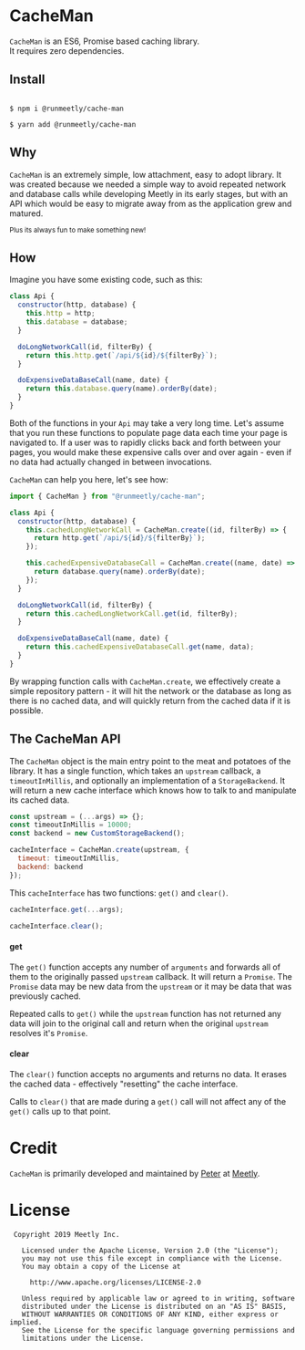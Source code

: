 # CacheMan

`CacheMan` is an ES6, Promise based caching library.  
It requires zero dependencies.

## Install

```shell script

$ npm i @runmeetly/cache-man

$ yarn add @runmeetly/cache-man

```

## Why

`CacheMan` is an extremely simple, low attachment, easy to adopt library.
It was created because we needed a simple way to avoid repeated network
and database calls while developing Meetly in its early stages, but with
an API which would be easy to migrate away from as the application grew
and matured.

<sub>Plus its always fun to make something new!</sub>

## How

Imagine you have some existing code, such as this:

```javascript
class Api {
  constructor(http, database) {
    this.http = http;
    this.database = database;
  }

  doLongNetworkCall(id, filterBy) {
    return this.http.get(`/api/${id}/${filterBy}`);
  }

  doExpensiveDataBaseCall(name, date) {
    return this.database.query(name).orderBy(date);
  }
}
```

Both of the functions in your `Api` may take a very long time. Let's
assume that you run these functions to populate page data each time your
page is navigated to. If a user was to rapidly clicks back and forth between
your pages, you would make these expensive calls over and over again - even
if no data had actually changed in between invocations.

`CacheMan` can help you here, let's see how:

```javascript
import { CacheMan } from "@runmeetly/cache-man";

class Api {
  constructor(http, database) {
    this.cachedLongNetworkCall = CacheMan.create((id, filterBy) => {
      return http.get(`/api/${id}/${filterBy}`);
    });

    this.cachedExpensiveDatabaseCall = CacheMan.create((name, date) => {
      return database.query(name).orderBy(date);
    });
  }

  doLongNetworkCall(id, filterBy) {
    return this.cachedLongNetworkCall.get(id, filterBy);
  }

  doExpensiveDataBaseCall(name, date) {
    return this.cachedExpensiveDatabaseCall.get(name, data);
  }
}
```

By wrapping function calls with `CacheMan.create`, we effectively create
a simple repository pattern - it will hit the network or the database as
long as there is no cached data, and will quickly return from the cached
data if it is possible.

## The CacheMan API

The `CacheMan` object is the main entry point to the meat and potatoes of
the library. It has a single function, which takes an `upstream` callback,
a `timeoutInMillis`, and optionally an implementation of a `StorageBackend`.
It will return a new cache interface which knows how to talk to and
manipulate its cached data.

```javascript
const upstream = (...args) => {};
const timeoutInMillis = 10000;
const backend = new CustomStorageBackend();

cacheInterface = CacheMan.create(upstream, {
  timeout: timeoutInMillis,
  backend: backend
});
```

This `cacheInterface` has two functions: `get()` and `clear()`.

```javascript
cacheInterface.get(...args);

cacheInterface.clear();
```

#### get

The `get()` function accepts any number of `arguments` and forwards all
of them to the originally passed `upstream` callback. It will return a
`Promise`. The `Promise` data may be new data from the `upstream` or
it may be data that was previously cached.

Repeated calls to `get()` while the `upstream` function has not returned
any data will join to the original call and return when the
original `upstream` resolves it's `Promise`.

#### clear

The `clear()` function accepts no arguments and returns no data. It erases
the cached data - effectively "resetting" the cache interface.

Calls to `clear()` that are made during a `get()` call will not affect any
of the `get()` calls up to that point.

# Credit

`CacheMan` is primarily developed and maintained by
[Peter](https://github.com/pyamsoft) at
[Meetly](https://www.runmeetly.com).

# License

```
 Copyright 2019 Meetly Inc.

   Licensed under the Apache License, Version 2.0 (the "License");
   you may not use this file except in compliance with the License.
   You may obtain a copy of the License at

     http://www.apache.org/licenses/LICENSE-2.0

   Unless required by applicable law or agreed to in writing, software
   distributed under the License is distributed on an "AS IS" BASIS,
   WITHOUT WARRANTIES OR CONDITIONS OF ANY KIND, either express or implied.
   See the License for the specific language governing permissions and
   limitations under the License.
```
